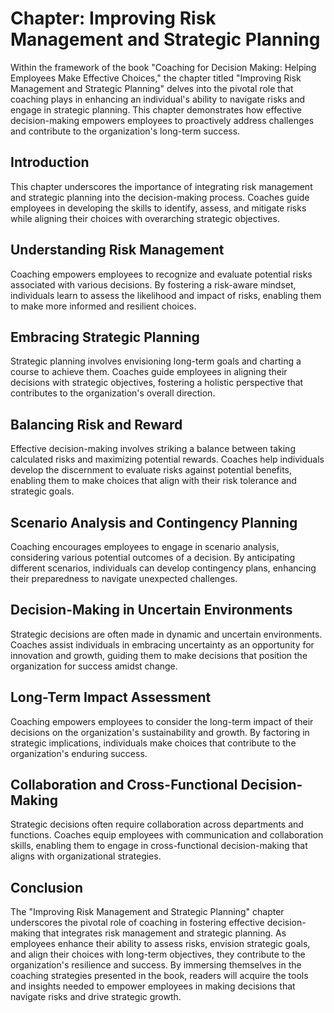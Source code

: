 Chapter: Improving Risk Management and Strategic Planning
=========================================================

Within the framework of the book "Coaching for Decision Making: Helping Employees Make Effective Choices," the chapter titled "Improving Risk Management and Strategic Planning" delves into the pivotal role that coaching plays in enhancing an individual's ability to navigate risks and engage in strategic planning. This chapter demonstrates how effective decision-making empowers employees to proactively address challenges and contribute to the organization's long-term success.

Introduction
------------

This chapter underscores the importance of integrating risk management and strategic planning into the decision-making process. Coaches guide employees in developing the skills to identify, assess, and mitigate risks while aligning their choices with overarching strategic objectives.

Understanding Risk Management
-----------------------------

Coaching empowers employees to recognize and evaluate potential risks associated with various decisions. By fostering a risk-aware mindset, individuals learn to assess the likelihood and impact of risks, enabling them to make more informed and resilient choices.

Embracing Strategic Planning
----------------------------

Strategic planning involves envisioning long-term goals and charting a course to achieve them. Coaches guide employees in aligning their decisions with strategic objectives, fostering a holistic perspective that contributes to the organization's overall direction.

Balancing Risk and Reward
-------------------------

Effective decision-making involves striking a balance between taking calculated risks and maximizing potential rewards. Coaches help individuals develop the discernment to evaluate risks against potential benefits, enabling them to make choices that align with their risk tolerance and strategic goals.

Scenario Analysis and Contingency Planning
------------------------------------------

Coaching encourages employees to engage in scenario analysis, considering various potential outcomes of a decision. By anticipating different scenarios, individuals can develop contingency plans, enhancing their preparedness to navigate unexpected challenges.

Decision-Making in Uncertain Environments
-----------------------------------------

Strategic decisions are often made in dynamic and uncertain environments. Coaches assist individuals in embracing uncertainty as an opportunity for innovation and growth, guiding them to make decisions that position the organization for success amidst change.

Long-Term Impact Assessment
---------------------------

Coaching empowers employees to consider the long-term impact of their decisions on the organization's sustainability and growth. By factoring in strategic implications, individuals make choices that contribute to the organization's enduring success.

Collaboration and Cross-Functional Decision-Making
--------------------------------------------------

Strategic decisions often require collaboration across departments and functions. Coaches equip employees with communication and collaboration skills, enabling them to engage in cross-functional decision-making that aligns with organizational strategies.

Conclusion
----------

The "Improving Risk Management and Strategic Planning" chapter underscores the pivotal role of coaching in fostering effective decision-making that integrates risk management and strategic planning. As employees enhance their ability to assess risks, envision strategic goals, and align their choices with long-term objectives, they contribute to the organization's resilience and success. By immersing themselves in the coaching strategies presented in the book, readers will acquire the tools and insights needed to empower employees in making decisions that navigate risks and drive strategic growth.
